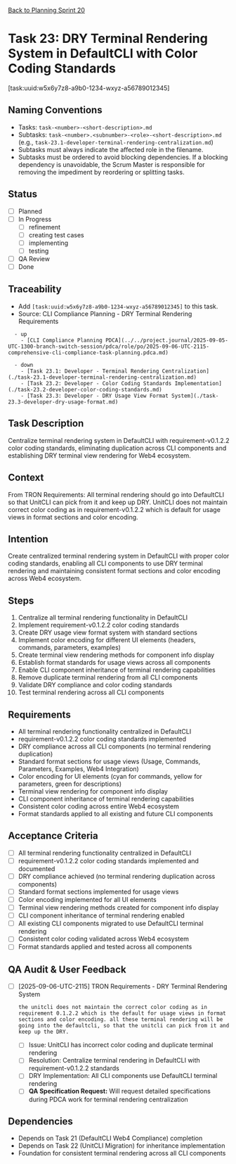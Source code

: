 [Back to Planning Sprint 20](./planning.md)

# Task 23: DRY Terminal Rendering System in DefaultCLI with Color Coding Standards
[task:uuid:w5x6y7z8-a9b0-1234-wxyz-a56789012345]

## Naming Conventions
- Tasks: `task-<number>-<short-description>.md`
- Subtasks: `task-<number>.<subnumber>-<role>-<short-description>.md` (e.g., `task-23.1-developer-terminal-rendering-centralization.md`)
- Subtasks must always indicate the affected role in the filename.
- Subtasks must be ordered to avoid blocking dependencies. If a blocking dependency is unavoidable, the Scrum Master is responsible for removing the impediment by reordering or splitting tasks.

## Status
- [ ] Planned
- [ ] In Progress
  - [ ] refinement
  - [ ] creating test cases
  - [ ] implementing
  - [ ] testing
- [ ] QA Review
- [ ] Done

## Traceability
- Add `[task:uuid:w5x6y7z8-a9b0-1234-wxyz-a56789012345]` to this task.
- Source: CLI Compliance Planning - DRY Terminal Rendering Requirements
```
  - up
    - [CLI Compliance Planning PDCA](../../project.journal/2025-09-05-UTC-1300-branch-switch-session/pdca/role/po/2025-09-06-UTC-2115-comprehensive-cli-compliance-task-planning.pdca.md)
```
```
  - down
    - [Task 23.1: Developer - Terminal Rendering Centralization](./task-23.1-developer-terminal-rendering-centralization.md)
    - [Task 23.2: Developer - Color Coding Standards Implementation](./task-23.2-developer-color-coding-standards.md)
    - [Task 23.3: Developer - DRY Usage View Format System](./task-23.3-developer-dry-usage-format.md)
```

## Task Description
Centralize terminal rendering system in DefaultCLI with requirement-v0.1.2.2 color coding standards, eliminating duplication across CLI components and establishing DRY terminal view rendering for Web4 ecosystem.

## Context
From TRON Requirements: All terminal rendering should go into DefaultCLI so that UnitCLI can pick from it and keep up DRY. UnitCLI does not maintain correct color coding as in requirement-v0.1.2.2 which is default for usage views in format sections and color encoding.

## Intention
Create centralized terminal rendering system in DefaultCLI with proper color coding standards, enabling all CLI components to use DRY terminal rendering and maintaining consistent format sections and color encoding across Web4 ecosystem.

## Steps
1. Centralize all terminal rendering functionality in DefaultCLI
2. Implement requirement-v0.1.2.2 color coding standards
3. Create DRY usage view format system with standard sections
4. Implement color encoding for different UI elements (headers, commands, parameters, examples)
5. Create terminal view rendering methods for component info display
6. Establish format standards for usage views across all components
7. Enable CLI component inheritance of terminal rendering capabilities
8. Remove duplicate terminal rendering from all CLI components
9. Validate DRY compliance and color coding standards
10. Test terminal rendering across all CLI components

## Requirements
- All terminal rendering functionality centralized in DefaultCLI
- requirement-v0.1.2.2 color coding standards implemented
- DRY compliance across all CLI components (no terminal rendering duplication)
- Standard format sections for usage views (Usage, Commands, Parameters, Examples, Web4 Integration)
- Color encoding for UI elements (cyan for commands, yellow for parameters, green for descriptions)
- Terminal view rendering for component info display
- CLI component inheritance of terminal rendering capabilities
- Consistent color coding across entire Web4 ecosystem
- Format standards applied to all existing and future CLI components

## Acceptance Criteria
- [ ] All terminal rendering functionality centralized in DefaultCLI
- [ ] requirement-v0.1.2.2 color coding standards implemented and documented
- [ ] DRY compliance achieved (no terminal rendering duplication across components)
- [ ] Standard format sections implemented for usage views
- [ ] Color encoding implemented for all UI elements
- [ ] Terminal view rendering methods created for component info display
- [ ] CLI component inheritance of terminal rendering enabled
- [ ] All existing CLI components migrated to use DefaultCLI terminal rendering
- [ ] Consistent color coding validated across Web4 ecosystem
- [ ] Format standards applied and tested across all components

## QA Audit & User Feedback
- [ ] [2025-09-06-UTC-2115] TRON Requirements - DRY Terminal Rendering System
  ```quote
  the unitcli does not maintain the correct color coding as in requirement 0.1.2.2 which is the default for usage views in format sections and color encoding. all these terminal rendering will be going into the defaultcli, so that the unitcli can pick from it and keep up the DRY.
  ```
  - [ ] Issue: UnitCLI has incorrect color coding and duplicate terminal rendering
  - [ ] Resolution: Centralize terminal rendering in DefaultCLI with requirement-v0.1.2.2 standards
  - [ ] DRY Implementation: All CLI components use DefaultCLI terminal rendering
  - [ ] **QA Specification Request:** Will request detailed specifications during PDCA work for terminal rendering centralization

## Dependencies
- Depends on Task 21 (DefaultCLI Web4 Compliance) completion
- Depends on Task 22 (UnitCLI Migration) for inheritance implementation
- Foundation for consistent terminal rendering across all CLI components